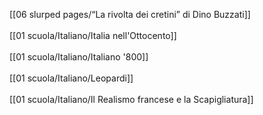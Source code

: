 [[06 slurped pages/“La rivolta dei cretini” di Dino Buzzati]]<br>
<br>
[[01 scuola/Italiano/Italia nell'Ottocento]]<br>
<br>
[[01 scuola/Italiano/Italiano '800]]<br>
<br>
[[01 scuola/Italiano/Leopardi]]<br>
<br>
[[01 scuola/Italiano/Il Realismo francese e la Scapigliatura]]<br>

